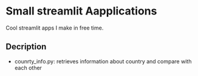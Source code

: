 # Small streamlit Aapplications
Cool streamlit apps I make in free time. 

## Decription
* counrty_info.py: retrieves information about country and compare with each other 
